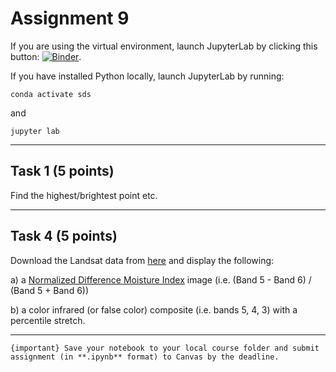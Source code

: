# Assignment 9

If you are using the virtual environment, launch JupyterLab by clicking this button: [![Binder](https://mybinder.org/badge_logo.svg)](https://mybinder.org/v2/gh/owel-lab/programming-for-sds-site/HEAD).


If you have installed Python locally, launch JupyterLab by running:

```
conda activate sds
```
and
```
jupyter lab
```

*****************************

## Task 1 (5 points)

Find the highest/brightest point etc.



*****************************

## Task 4 (5 points)

Download the Landsat data from [here](https://www.dropbox.com/sh/k3bkxwa2j9fovta/AADX4yZiIAEHiG9VPcyCON2pa?dl=0) and display the following:

a) a [Normalized Difference Moisture Index](https://www.usgs.gov/landsat-missions/normalized-difference-moisture-index) image (i.e. (Band 5 - Band 6) / (Band 5 + Band 6))

b) a color infrared (or false color) composite (i.e. bands 5, 4, 3) with a percentile stretch.

*****************************

```{important} Save your notebook to your local course folder and submit assignment (in **.ipynb** format) to Canvas by the deadline.```

